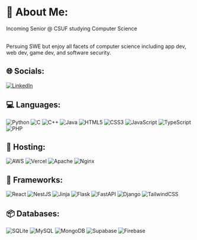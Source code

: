 # 💫 About Me:
Incoming Senior @ CSUF studying Computer Science<br><br>

Persuing SWE but enjoy all facets of computer science including app dev, web dev, game dev, and software security.


## 🌐 Socials:
[![LinkedIn](https://img.shields.io/badge/LinkedIn-%230077B5.svg?logo=linkedin&logoColor=white)](https://linkedin.com/in/nickgoulart) 

## 💻 Languages:
![Python](https://img.shields.io/badge/python-3670A0?style=for-the-badge&logo=python&logoColor=ffdd54)
![C](https://img.shields.io/badge/c-%2300599C.svg?style=for-the-badge&logo=c&logoColor=white) 
![C++](https://img.shields.io/badge/c++-%2300599C.svg?style=for-the-badge&logo=c%2B%2B&logoColor=white) 
![Java](https://img.shields.io/badge/java-%23ED8B00.svg?style=for-the-badge&logo=openjdk&logoColor=white)
![HTML5](https://img.shields.io/badge/html5-%23E34F26.svg?style=for-the-badge&logo=html5&logoColor=white) 
![CSS3](https://img.shields.io/badge/css3-%231572B6.svg?style=for-the-badge&logo=css3&logoColor=white)
![JavaScript](https://img.shields.io/badge/javascript-%23323330.svg?style=for-the-badge&logo=javascript&logoColor=%23F7DF1E)
![TypeScript](https://img.shields.io/badge/typescript-%23007ACC.svg?style=for-the-badge&logo=typescript&logoColor=white) 
![PHP](https://img.shields.io/badge/php-%23777BB4.svg?style=for-the-badge&logo=php&logoColor=white) 

## 🚀 Hosting:
![AWS](https://img.shields.io/badge/AWS-%23FF9900.svg?style=for-the-badge&logo=amazon-aws&logoColor=white)
![Vercel](https://img.shields.io/badge/vercel-%23000000.svg?style=for-the-badge&logo=vercel&logoColor=white)
![Apache](https://img.shields.io/badge/apache-%23D42029.svg?style=for-the-badge&logo=apache&logoColor=white) 
![Nginx](https://img.shields.io/badge/nginx-%23009639.svg?style=for-the-badge&logo=nginx&logoColor=white) 
## 💪 Frameworks:
 ![React](https://img.shields.io/badge/react-%2320232a.svg?style=for-the-badge&logo=react&logoColor=%2361DAFB) 
 ![NestJS](https://img.shields.io/badge/nestjs-%23E0234E.svg?style=for-the-badge&logo=nestjs&logoColor=white) 
 ![Jinja](https://img.shields.io/badge/jinja-white.svg?style=for-the-badge&logo=jinja&logoColor=black) 
 ![Flask](https://img.shields.io/badge/flask-%23000.svg?style=for-the-badge&logo=flask&logoColor=white) 
 ![FastAPI](https://img.shields.io/badge/FastAPI-005571?style=for-the-badge&logo=fastapi)
 ![Django](https://img.shields.io/badge/django-%23092E20.svg?style=for-the-badge&logo=django&logoColor=white)
 ![TailwindCSS](https://img.shields.io/badge/tailwindcss-%2338B2AC.svg?style=for-the-badge&logo=tailwind-css&logoColor=white) 
 ## 📦 Databases:
 ![SQLite](https://img.shields.io/badge/sqlite-%2307405e.svg?style=for-the-badge&logo=sqlite&logoColor=white)
 ![MySQL](https://img.shields.io/badge/mysql-4479A1.svg?style=for-the-badge&logo=mysql&logoColor=white)
 ![MongoDB](https://img.shields.io/badge/MongoDB-%234ea94b.svg?style=for-the-badge&logo=mongodb&logoColor=white)
 ![Supabase](https://img.shields.io/badge/Supabase-3ECF8E?style=for-the-badge&logo=supabase&logoColor=white) 
 ![Firebase](https://img.shields.io/badge/firebase-%23039BE5.svg?style=for-the-badge&logo=firebase)

<!-- Proudly created with GPRM ( https://gprm.itsvg.in ) -->
